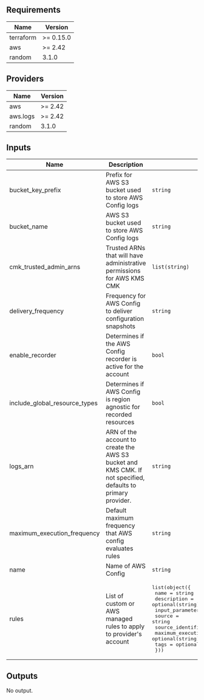 <!-- BEGINNING OF PRE-COMMIT-TERRAFORM DOCS HOOK -->
## Requirements

| Name | Version |
|------|---------|
| terraform | >= 0.15.0 |
| aws | >= 2.42 |
| random | 3.1.0 |

## Providers

| Name | Version |
|------|---------|
| aws | >= 2.42 |
| aws.logs | >= 2.42 |
| random | 3.1.0 |

## Inputs

| Name | Description | Type | Default | Required |
|------|-------------|------|---------|:--------:|
| bucket\_key\_prefix | Prefix for AWS S3 bucket used to store AWS Config logs | `string` | `null` | no |
| bucket\_name | AWS S3 bucket used to store AWS Config logs | `string` | `null` | no |
| cmk\_trusted\_admin\_arns | Trusted ARNs that will have administrative permissions for AWS KMS CMK | `list(string)` | `[]` | no |
| delivery\_frequency | Frequency for AWS Config to deliver configuration snapshots | `string` | `"Six_Hours"` | no |
| enable\_recorder | Determines if the AWS Config recorder is active for the account | `bool` | `true` | no |
| include\_global\_resource\_types | Determines if AWS Config is region agnostic for recorded resources | `bool` | `true` | no |
| logs\_arn | ARN of the account to create the AWS S3 bucket and KMS CMK. If not specified, defaults to primary provider. | `string` | `null` | no |
| maximum\_execution\_frequency | Default maximum frequency that AWS config evaluates rules | `string` | `"TwentyFour_Hours"` | no |
| name | Name of AWS Config | `string` | `"account-config"` | no |
| rules | List of custom or AWS managed rules to apply to provider's account | <pre>list(object({<br>    name                        = string<br>    description                 = optional(string)<br>    input_parameters            = optional(string)<br>    source                      = string<br>    source_identifier           = string<br>    maximum_execution_frequency = optional(string)<br>    tags                        = optional(map(string))<br>  }))</pre> | `[]` | no |

## Outputs

No output.

<!-- END OF PRE-COMMIT-TERRAFORM DOCS HOOK -->
